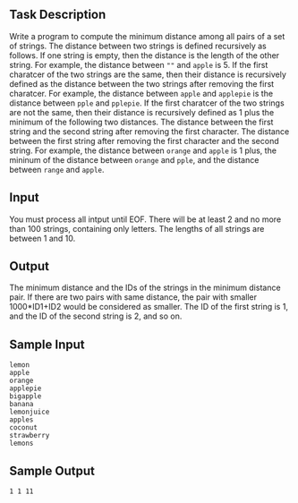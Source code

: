 ## Task Description ##

Write a program to compute the minimum distance among all pairs of a set of strings. The distance between two strings is defined recursively as follows. If one string is empty, then the distance is the length of the other string. For example, the distance between `""` and `apple` is 5. If the first charatcer of the two strings are the same, then their distance is recursively defined as the distance between the two strings after removing the first charatcer. For example, the distance between `apple` and `applepie` is the distance between `pple` and `pplepie`. If the first charatcer of the two strings are not the same, then their distance is recursively defined as 1 plus the minimum of the following two distances. The distance between the first string and the second string after removing the first character. The distance between the first string after removing the first character and the second string. For example, the distance between `orange` and `apple` is 1 plus, the mininum of the distance between `orange` and `pple`, and the distance between `range` and `apple`.

## Input ##

You must process all intput until EOF. There will be at least 2 and no more than 100 strings, containing only letters. The lengths of all strings are between 1 and 10.

## Output ##

The minimum distance and the IDs of the strings in the minimum distance pair. If there are two pairs with same distance, the pair with smaller 1000*ID1+ID2 would be considered as smaller. The ID of the first string is 1, and the ID of the second string is 2, and so on.

## Sample Input ##
```
lemon
apple
orange
applepie
bigapple
banana
lemonjuice
apples
coconut
strawberry
lemons
```

## Sample Output ##
```
1 1 11
```